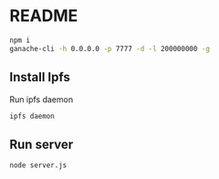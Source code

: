 # README

```bash
npm i
ganache-cli -h 0.0.0.0 -p 7777 -d -l 200000000 -g
```

## Install Ipfs

Run ipfs daemon

```bash
ipfs daemon
```
## Run server 

```bash
node server.js
```
